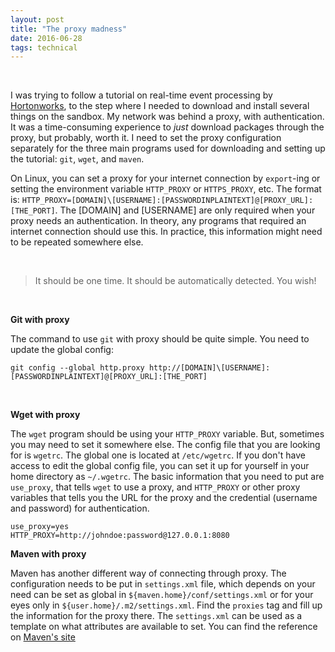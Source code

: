 ```yaml
---
layout: post
title: "The proxy madness"
date: 2016-06-28
tags: technical
---
```

<br/>

I was trying to follow a tutorial on real-time event processing by [Hortonworks](http://hortonworks.com/hadoop-tutorial/realtime-event-processing-nifi-kafka-storm/), to the step where I needed to download and install several things on the sandbox. My network was behind a proxy, with authentication. It was a time-consuming experience to *just* download packages through the proxy, but probably, worth it. I need to set the proxy configuration separately for the three main programs used for downloading and setting up the tutorial: `git`, `wget`, and `maven`.

On Linux, you can set a proxy for your internet connection by `export`-ing or setting the environment variable `HTTP_PROXY` or `HTTPS_PROXY`, etc. The format is: `HTTP_PROXY=[DOMAIN]\[USERNAME]:[PASSWORDINPLAINTEXT]@[PROXY_URL]:[THE_PORT]`. The [DOMAIN] and [USERNAME] are only required when your proxy needs an authentication. In theory, any programs that required an internet connection should use this. In practice, this information might need to be repeated somewhere else.

<br/>

> It should be one time. It should be automatically detected. You wish!

<br/>

**Git with proxy** 

The command to use `git` with proxy should be quite simple. You need to update the global config:

```shell
git config --global http.proxy http://[DOMAIN]\[USERNAME]:[PASSWORDINPLAINTEXT]@[PROXY_URL]:[THE_PORT]
```

<br/>

**Wget with proxy** 

The `wget` program should be using your `HTTP_PROXY` variable. But, sometimes you may need to set it somewhere else. The config file that you are looking for is `wgetrc`. The global one is located at `/etc/wgetrc`. If you don't have access to edit the global config file, you can set it up for yourself in your home directory as `~/.wgetrc`. The basic information that you need to put are `use_proxy`, that tells `wget` to use a proxy, and `HTTP_PROXY` or other proxy variables that tells you the URL for the proxy and the credential (username and password) for authentication. 

```shell
use_proxy=yes
HTTP_PROXY=http://johndoe:password@127.0.0.1:8080
```

**Maven with proxy** 

Maven has another different way of connecting through proxy. The configuration needs to be put in `settings.xml` file, which depends on your need can be set as global in `${maven.home}/conf/settings.xml` or for your eyes only in `${user.home}/.m2/settings.xml`. Find the `proxies` tag and fill up the information for the proxy there. The `settings.xml` can be used as a template on what attributes are available to set. You can find the reference on [Maven's site](https://maven.apache.org/guides/mini/guide-proxies.html)


<br/>
